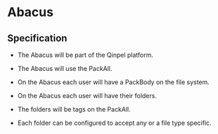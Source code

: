 # Abacus

## Specification

* The Abacus will be part of the Qinpel platform.

* The Abacus will use the PackAll.

* On the Abacus each user will have a PackBody on the file system.

* On the Abacus each user will have their folders.

* The folders will be tags on the PackAll.

* Each folder can be configured to accept any or a file type specific.